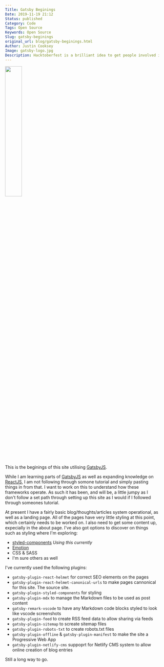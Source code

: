 ```yaml
---
Title: Gatsby Beginings
Date: 2019-11-19 21:12
Status: published
Category: Code
Tags: Open Source
Keywords: Open Source
Slug: gatsby-beginings
original_url: blog/gatsby-beginings.html
Author: Justin Cooksey
Image: gatsby-logo.jpg
Description: Hacktoberfest is a brilliant idea to get people involved in Open Source, with a friendly competition that's really only about being involved.
---
```


<img src="{attach}gatsby-logo.jpg"  width="33%" height="33%">

This is the beginings of this site utilising [GatsbyJS](https://www.gatsbyjs.org/).

While I am learning parts of [GatsbyJS](https://www.gatsbyjs.org/) as well as expanding knowledge on [ReactJS](https://reactjs.org/), I am not following through somone tutorial and simply pasting things in from that. I want to work on this to understand how these frameworks operate. As such it has been, and will be, a little jumpy as I don't follow a set path through setting up this site as I would if I followed through someones tutorial.

At present I have a fairly basic blog/thoughts/articles system operational, as well as a landing page. All of the pages have very little styling at this point, which certainly needs to be worked on. I also need to get some content up, expecially in the about page. I've also got options to discover on things such as styling where I'm exploring:

- [styled-components](https://www.styled-components.com/) _Using this currently_
- [Emotion](https://emotion.sh/docs/introduction)
- CSS & SASS
- I'm sure others as well

I've currently used the following plugins:

- `gatsby-plugin-react-helmet` for correct SEO elements on the pages
- `gatsby-plugin-react-helmet-canonical-urls` to make pages cannonical for this site. The source site.
- `gatsby-plugin-styled-components` for styling
- `gatsby-plugin-mdx` to manage the Markdown files to be used as post content
- `gatsby-remark-vscode` to have any Markdown code blocks styled to look like vscode screenshots
- `gatsby-plugin-feed` to create RSS feed data to allow sharing via feeds
- `gatsby-plugin-sitemap` to screate sitemap files
- `gatsby-plugin-robots-txt` to create robots.txt files
- `gatsby-plugin-offline` & `gatsby-plugin-manifest` to make the site a Progressive Web App
- `gatsby-plugin-netlify-cms` suppoprt for Netlify CMS system to allow online creation of blog entries

Still a long way to go.
